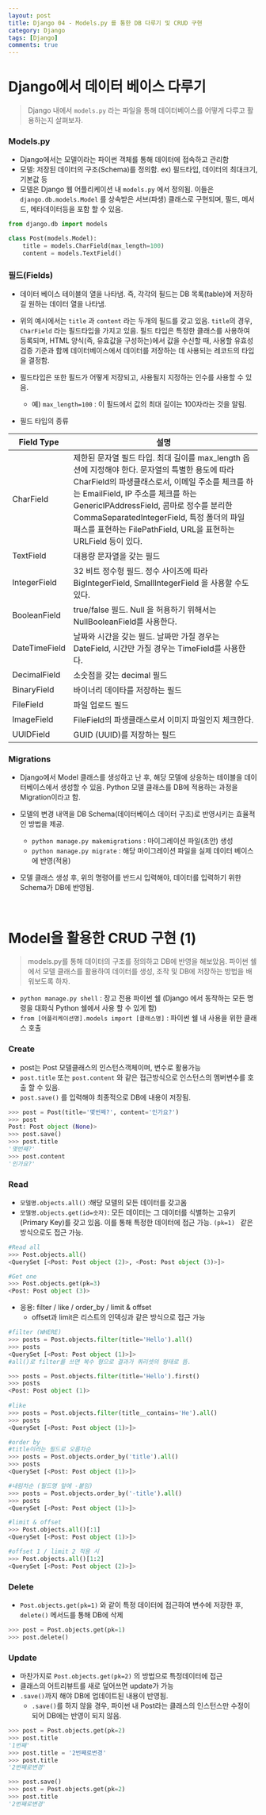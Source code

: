 ```yaml
---
layout: post
title: Django 04 - Models.py 를 통한 DB 다루기 및 CRUD 구현
category: Django
tags: [Django]
comments: true
---
```




# Django에서 데이터 베이스 다루기

> Django 내에서 `models.py` 라는 파일을 통해 데이터베이스를 어떻게 다루고 활용하는지 살펴보자.
>



### Models.py

- Django에서는 모델이라는 파이썬 객체를 통해 데이터에 접속하고 관리함
- 모델: 저장된 데이터의 구조(Schema)를 정의함. ex) 필드타입, 데이터의 최대크기, 기본값 등
- 모델은 Django 웹 어플리케이션 내 `models.py` 에서 정의됨. 이들은 `django.db.models.Model` 를 상속받은 서브(파생) 클래스로 구현되며,  필드, 메서드, 메타데이터등을 포함 할 수 있음.

```python
from django.db import models

class Post(models.Model):
    title = models.CharField(max_length=100)
    content = models.TextField()
```



### 필드(Fields)

- 데이터 베이스 테이블의 열을 나타냄. 즉, 각각의 필드는 DB 목록(table)에 저장하길 원하는 데이터 열을 나타냄.
- 위의 예시에서는 `title` 과 `content` 라는 두개의 필드를 갖고 있음. `title`의 경우, `CharField` 라는 필드타입을 가지고 있음. 필드 타입은 특정한 클래스를 사용하여 등록되며, HTML 양식(즉, 유효값을 구성하는)에서 값을 수신할 때, 사용할 유효성 검증 기준과 함께 데이터베이스에서 데이터를 저장하는 데 사용되는 레코드의 타입을 결정함. 
- 필드타입은 또한 필드가 어떻게 저장되고, 사용될지 지정하는 인수를 사용할 수 있음.
  - 예) `max_length=100` : 이 필드에서 값의 최대 길이는 100자라는 것을 알림.

- 필드 타입의 종류

| Field Type    | 설명                                                         |
| ------------- | ------------------------------------------------------------ |
| CharField     | 제한된 문자열 필드 타입. 최대 길이를 max_length 옵션에 지정해야 한다. 문자열의 특별한 용도에 따라 CharField의 파생클래스로서, 이메일 주소를 체크를 하는 EmailField, IP 주소를 체크를 하는 GenericIPAddressField, 콤마로 정수를 분리한 CommaSeparatedIntegerField, 특정 폴더의 파일 패스를 표현하는 FilePathField, URL을 표현하는 URLField 등이 있다. |
| TextField     | 대용량 문자열을 갖는 필드                                    |
| IntegerField  | 32 비트 정수형 필드. 정수 사이즈에 따라 BigIntegerField, SmallIntegerField 을 사용할 수도 있다. |
| BooleanField  | true/false 필드. Null 을 허용하기 위해서는 NullBooleanField를 사용한다. |
| DateTimeField | 날짜와 시간을 갖는 필드. 날짜만 가질 경우는 DateField, 시간만 가질 경우는 TimeField를 사용한다. |
| DecimalField  | 소숫점을 갖는 decimal 필드                                   |
| BinaryField   | 바이너리 데이타를 저장하는 필드                              |
| FileField     | 파일 업로드 필드                                             |
| ImageField    | FileField의 파생클래스로서 이미지 파일인지 체크한다.         |
| UUIDField     | GUID (UUID)를 저장하는 필드                                  |



### Migrations

- Django에서 Model 클래스를 생성하고 난 후, 해당 모델에 상응하는 테이블을 데이터베이스에서 생성할 수 있음. Python 모델 클래스를 DB에 적용하는 과정을 Migration이라고 함.

- 모델의 변경 내역을 DB Schema(데이터베이스 데이터 구조)로 반영시키는 효율적인 방법을 제공.
  - `python manage.py makemigrations` : 마이그레이션 파일(초안) 생성
  - `python manage.py migrate` : 해당 마이그레이션 파일을 실제 데이터 베이스에 반영(적용)

- 모델 클래스 생성 후, 위의 명령어를 반드시 입력해야, 데이터를 입력하기 위한 Schema가 DB에 반영됨.

  

<br>

# Model을 활용한 CRUD 구현 (1)

> models.py를 통해 데이터의 구조를 정의하고 DB에 반영을 해보았음.  파이썬 쉘에서 모델 클래스를 활용하여 데이터를 생성, 조작 및 DB에 저장하는 방법을 배워보도록 하자.

- `python manage.py shell` : 장고 전용 파이썬 쉘 
  (Django 에서 동작하는 모든 명령을 대화식 Python 쉘에서 사용 할  수 있게 함)
- `from [어플리케이션명].models import [클래스명]` :  파이썬 쉘 내 사용을 위한 클래스 호출



### Create

- post는 Post 모델클래스의 인스턴스객체이며, 변수로 활용가능
- `post.title` 또는 `post.content` 와 같은 접근방식으로 인스턴스의 멤버변수를 호출 할 수 있음.
- `post.save()` 를 입력해야 최종적으로 DB에 내용이 저장됨.

```python
>>> post = Post(title='몇번째?', content='인가요?')
>>> post
Post: Post object (None)>
>>> post.save()
>>> post.title
'몇번째?'
>>> post.content
'인가요?'
```



### Read

- `모델명.objects.all()` :해당 모델의 모든 데이터를 갖고옴
- `모델명.objects.get(id=숫자)`: 모든 데이터는 그 데이터를 식별하는 고유키(Primary Key)를 갖고 있음. 이를 통해 특정한 데이터에 접근 가능. `(pk=1) ` 같은 방식으로도 접근 가능.

```python
#Read all
>>> Post.objects.all()
<QuerySet [<Post: Post object (2)>, <Post: Post object (3)>]>

#Get one
>>> Post.objects.get(pk=3)
<Post: Post object (3)>
```



- 응용: filter / like / order_by / limit & offset
  - offset과 limit은 리스트의 인덱싱과 같은 방식으로 접근 가능

```python
#filter (WHERE)
>>> posts = Post.objects.filter(title='Hello').all()
>>> posts
<QuerySet [<Post: Post object (1)>]> 
#all()로 filter를 쓰면 복수 형으로 결과가 쿼리셋의 형태로 뜸.

>>> posts = Post.objects.filter(title='Hello').first()
>>> posts
<Post: Post object (1)>
    
#like 
>>> posts = Post.objects.filter(title__contains='He').all()
>>> posts
<QuerySet [<Post: Post object (1)>]>

#order by
#title이라는 필드로 오름차순
>>> posts = Post.objects.order_by('title').all()
>>> posts
<QuerySet [<Post: Post object (1)>]>

#내림차순 (필드명 앞에 -붙임)
>>> posts = Post.objects.order_by('-title').all()
>>> posts
<QuerySet [<Post: Post object (1)>]>

#limit & offset
>>> Post.objects.all()[:1]
<QuerySet [<Post: Post object (1)>]>

#offset 1 / limit 2 적용 시
>>> Post.objects.all()[1:2]
<QuerySet [<Post: Post object (2)>]>
```



### Delete

- `Post.objects.get(pk=1)` 와 같이 특정 데이터에 접근하여 변수에 저장한 후, `delete()`  메서드를 통해 DB에 삭제

```python
>>> post = Post.objects.get(pk=1)
>>> post.delete()
```



### Update

- 마찬가지로 `Post.objects.get(pk=2)` 의 방법으로 특정데이터에 접근
- 클래스의 어트리뷰트를 새로 덮어쓰면 update가 가능
- `.save()`까지 해야 DB에 업데이트된 내용이 반영됨. 
  - `.save()`를 하지 않을 경우, 파이썬 내 Post라는 클래스의 인스턴스만 수정이 되어 DB에는 반영이 되지 않음.

```python
>>> post = Post.objects.get(pk=2)
>>> post.title
'1번째'
>>> post.title = '2번째로변경'
>>> post.title
'2번째로변경'

>>> post.save()
>>> post = Post.objects.get(pk=2)
>>> post.title
'2번째로변경'
```